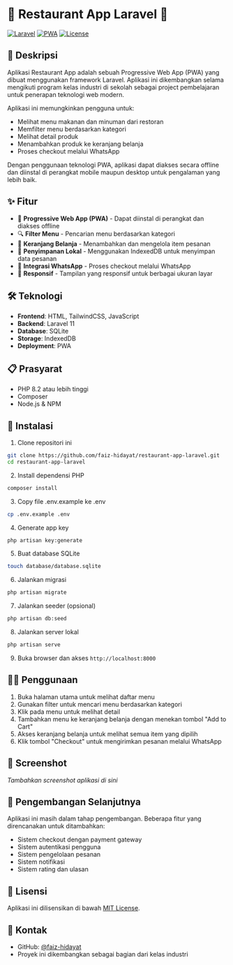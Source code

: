 # 🍔 Restaurant App Laravel 🍕

[![Laravel](https://img.shields.io/badge/Laravel-11.x-FF2D20?style=for-the-badge&logo=laravel&logoColor=white)](https://laravel.com)
[![PWA](https://img.shields.io/badge/PWA-Ready-5A0FC8?style=for-the-badge&logo=pwa&logoColor=white)](https://web.dev/progressive-web-apps/)
[![License](https://img.shields.io/badge/License-MIT-blue?style=for-the-badge)](LICENSE)

## 📝 Deskripsi

Aplikasi Restaurant App adalah sebuah Progressive Web App (PWA) yang dibuat menggunakan framework Laravel. Aplikasi ini dikembangkan selama mengikuti program kelas industri di sekolah sebagai project pembelajaran untuk penerapan teknologi web modern.

Aplikasi ini memungkinkan pengguna untuk:

-   Melihat menu makanan dan minuman dari restoran
-   Memfilter menu berdasarkan kategori
-   Melihat detail produk
-   Menambahkan produk ke keranjang belanja
-   Proses checkout melalui WhatsApp

Dengan penggunaan teknologi PWA, aplikasi dapat diakses secara offline dan diinstal di perangkat mobile maupun desktop untuk pengalaman yang lebih baik.

## ✨ Fitur

-   📱 **Progressive Web App (PWA)** - Dapat diinstal di perangkat dan diakses offline
-   🔍 **Filter Menu** - Pencarian menu berdasarkan kategori
-   🛒 **Keranjang Belanja** - Menambahkan dan mengelola item pesanan
-   💾 **Penyimpanan Lokal** - Menggunakan IndexedDB untuk menyimpan data pesanan
-   📲 **Integrasi WhatsApp** - Proses checkout melalui WhatsApp
-   📱 **Responsif** - Tampilan yang responsif untuk berbagai ukuran layar

## 🛠️ Teknologi

-   **Frontend**: HTML, TailwindCSS, JavaScript
-   **Backend**: Laravel 11
-   **Database**: SQLite
-   **Storage**: IndexedDB
-   **Deployment**: PWA

## 📋 Prasyarat

-   PHP 8.2 atau lebih tinggi
-   Composer
-   Node.js & NPM

## 🚀 Instalasi

1. Clone repositori ini

```bash
git clone https://github.com/faiz-hidayat/restaurant-app-laravel.git
cd restaurant-app-laravel
```

2. Install dependensi PHP

```bash
composer install
```

3. Copy file .env.example ke .env

```bash
cp .env.example .env
```

4. Generate app key

```bash
php artisan key:generate
```

5. Buat database SQLite

```bash
touch database/database.sqlite
```

6. Jalankan migrasi

```bash
php artisan migrate
```

7. Jalankan seeder (opsional)

```bash
php artisan db:seed
```

8. Jalankan server lokal

```bash
php artisan serve
```

9. Buka browser dan akses `http://localhost:8000`

## 👨‍💻 Penggunaan

1. Buka halaman utama untuk melihat daftar menu
2. Gunakan filter untuk mencari menu berdasarkan kategori
3. Klik pada menu untuk melihat detail
4. Tambahkan menu ke keranjang belanja dengan menekan tombol "Add to Cart"
5. Akses keranjang belanja untuk melihat semua item yang dipilih
6. Klik tombol "Checkout" untuk mengirimkan pesanan melalui WhatsApp

## 📸 Screenshot

_Tambahkan screenshot aplikasi di sini_

## 🔮 Pengembangan Selanjutnya

Aplikasi ini masih dalam tahap pengembangan. Beberapa fitur yang direncanakan untuk ditambahkan:

-   Sistem checkout dengan payment gateway
-   Sistem autentikasi pengguna
-   Sistem pengelolaan pesanan
-   Sistem notifikasi
-   Sistem rating dan ulasan

## 📄 Lisensi

Aplikasi ini dilisensikan di bawah [MIT License](LICENSE).

## 👥 Kontak

-   GitHub: [@faiz-hidayat](https://github.com/faiz-hidayat)
-   Proyek ini dikembangkan sebagai bagian dari kelas industri
